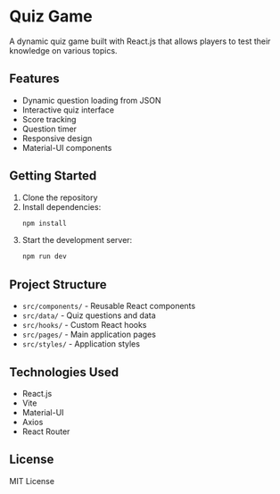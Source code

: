 # Quiz Game

A dynamic quiz game built with React.js that allows players to test their knowledge on various topics.

## Features

- Dynamic question loading from JSON
- Interactive quiz interface
- Score tracking
- Question timer
- Responsive design
- Material-UI components

## Getting Started

1. Clone the repository
2. Install dependencies:
   ```bash
   npm install
   ```
3. Start the development server:
   ```bash
   npm run dev
   ```

## Project Structure

- `src/components/` - Reusable React components
- `src/data/` - Quiz questions and data
- `src/hooks/` - Custom React hooks
- `src/pages/` - Main application pages
- `src/styles/` - Application styles

## Technologies Used

- React.js
- Vite
- Material-UI
- Axios
- React Router

## License

MIT License
